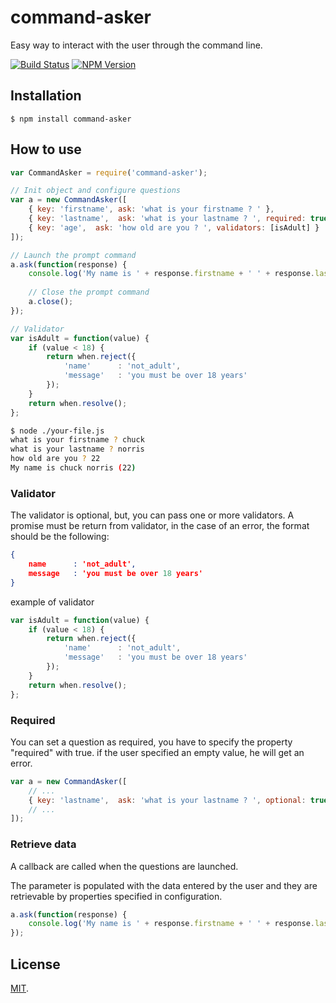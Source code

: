 command-asker
================

Easy way to interact with the user through the command line.

[![Build Status](https://travis-ci.org/tsunammis/command-asker.js.svg?branch=master)](https://travis-ci.org/tsunammis/command-asker.js)
[![NPM Version](https://img.shields.io/npm/v/command-asker.svg?style=flat)](https://www.npmjs.org/package/command-asker)

## Installation

    $ npm install command-asker
    
## How to use 

```js
var CommandAsker = require('command-asker');

// Init object and configure questions 
var a = new CommandAsker([
    { key: 'firstname', ask: 'what is your firstname ? ' },
    { key: 'lastname',  ask: 'what is your lastname ? ', required: true },
    { key: 'age',  ask: 'how old are you ? ', validators: [isAdult] }
]);

// Launch the prompt command
a.ask(function(response) {
    console.log('My name is ' + response.firstname + ' ' + response.lastname + ' (' + response.age + ')');
    
    // Close the prompt command
    a.close();
});

// Validator
var isAdult = function(value) {
    if (value < 18) {
        return when.reject({
            'name'      : 'not_adult',
            'message'   : 'you must be over 18 years'
        });
    }
    return when.resolve();  
};
```

```sh
$ node ./your-file.js
what is your firstname ? chuck
what is your lastname ? norris
how old are you ? 22
My name is chuck norris (22)
```

### Validator 

The validator is optional, but, you can pass one or more validators.
A promise must be return from validator, in the case of an error, the format should be the following:

```json
{
    name      : 'not_adult',
    message   : 'you must be over 18 years'
}
```

example of validator

```js
var isAdult = function(value) {
    if (value < 18) {
        return when.reject({
            'name'      : 'not_adult',
            'message'   : 'you must be over 18 years'
        });
    }
    return when.resolve();  
};
```

### Required

You can set a question as required, you have to specify the property "required" with true.
if the user specified an empty value, he will get an error.

```js
var a = new CommandAsker([
    // ...
    { key: 'lastname',  ask: 'what is your lastname ? ', optional: true }
    // ...
]);
```

### Retrieve data 

A callback are called when the questions are launched.

The parameter is populated with the data entered by the user and they are retrievable by properties specified in configuration.

```js
a.ask(function(response) {
    console.log('My name is ' + response.firstname + ' ' + response.lastname + ' (' + response.age + ')');
});
```

## License

[MIT](https://github.com/tsunammis/command-asker.js/blob/master/LICENSE).
